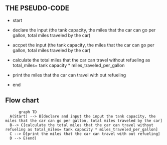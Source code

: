 ## THE PSEUDO-CODE

* start
  
* declare the  input (the tank capacity, the miles that the car can go per gallon, total miles traveled by the car)
  
* accpet the input (the tank capacity, the miles that the car can go per gallon, total miles traveled by the car)
  
* calculate the total miles that the car can travel without refueling as total_miles= tank capacity * miles_traveled_per_gallon
   
* print the miles that the car can travel with out refueling

* end

## Flow chart 

  ``` mermaid
        graph TD
    A(Start) --> B[declare and input the input the tank capacity, the miles that the car can go per gallon, total miles traveled by the car]
    B--> C[calculate the total miles that the car can travel without refueling as total_miles= tank capacity * miles_traveled_per_gallon]
    C --> D[print the miles that the car can travel with out refueling]
    D --> E(end)
    
 
   
